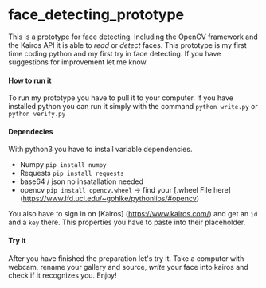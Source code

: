 # face_detecting_prototype

This is a prototype for face detecting. Including the OpenCV framework and the Kairos API it is able to *read* or *detect* faces.
This prototype is my first time coding python and my first try in face detecting. If you have suggestions for improvement let me know.

#### How to run it
To run my prototype you have to pull it to your computer.
If you have installed python you can run it simply with the command `python write.py` or `python verify.py`

#### Dependecies
With python3 you have to install variable dependencies.

- Numpy `pip install numpy`
- Requests `pip install requests`
- base64 / json no insatallation needed
- opencv `pip install opencv.wheel` -> find your [.wheel File here] (https://www.lfd.uci.edu/~gohlke/pythonlibs/#opencv) 

You also have to sign in on [Kairos] (https://www.kairos.com/) and get an `id` and a `key` there.
This properties you have to paste into their placeholder.

#### Try it

After you have finished the preparation let's try it. Take a computer with webcam, rename your gallery and source,
*write* your face into kairos and check if it recognizes you. Enjoy!
